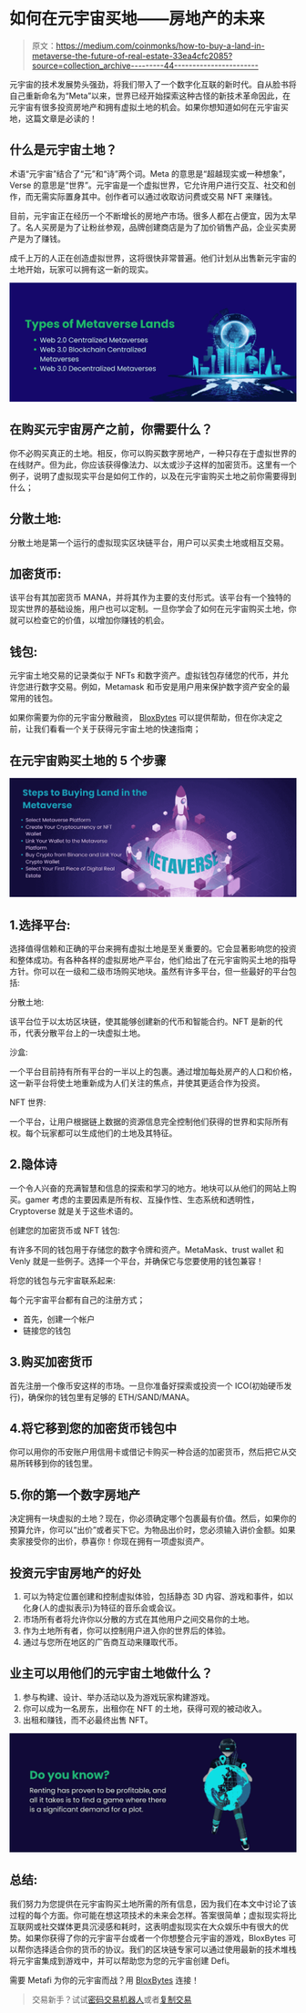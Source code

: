 # 如何在元宇宙买地——房地产的未来

> 原文：<https://medium.com/coinmonks/how-to-buy-a-land-in-metaverse-the-future-of-real-estate-33ea4cfc2085?source=collection_archive---------44----------------------->

元宇宙的技术发展势头强劲，将我们带入了一个数字化互联的新时代。自从脸书将自己重新命名为“Meta”以来，世界已经开始探索这种古怪的新技术革命因此，在元宇宙有很多投资房地产和拥有虚拟土地的机会。如果你想知道如何在元宇宙买地，这篇文章是必读的！

## 什么是元宇宙土地？

术语“元宇宙”结合了“元”和“诗”两个词。Meta 的意思是“超越现实或一种想象”，Verse 的意思是“世界”。元宇宙是一个虚拟世界，它允许用户进行交互、社交和创作，而无需实际置身其中。创作者可以通过收取访问费或交易 NFT 来赚钱。

目前，元宇宙正在经历一个不断增长的房地产市场。很多人都在占便宜，因为太早了。名人买房是为了让粉丝参观，品牌创建商店是为了加价销售产品，企业买卖房产是为了赚钱。

成千上万的人正在创造虚拟世界，这将很快非常普遍。他们计划从出售新元宇宙的土地开始，玩家可以拥有这一新的现实。

![](img/f9f9b38d24d2ff492a69248861e65109.png)

## 在购买元宇宙房产之前，你需要什么？

你不必购买真正的土地。相反，你可以购买数字房地产，一种只存在于虚拟世界的在线财产。但为此，你应该获得像法力、以太或沙子这样的加密货币。这里有一个例子，说明了虚拟现实平台是如何工作的，以及在元宇宙购买土地之前你需要得到什么；

## 分散土地:

分散土地是第一个运行的虚拟现实区块链平台，用户可以买卖土地或相互交易。

## 加密货币:

该平台有其加密货币 MANA，并将其作为主要的支付形式。该平台有一个独特的现实世界的基础设施，用户也可以定制。一旦你学会了如何在元宇宙购买土地，你就可以检查它的价值，以增加你赚钱的机会。

## 钱包:

元宇宙土地交易的记录类似于 NFTs 和数字资产。虚拟钱包存储您的代币，并允许您进行数字交易。例如，Metamask 和币安是用户用来保护数字资产安全的最常用的钱包。

如果你需要为你的元宇宙分散融资， [BloxBytes](https://bloxbytes.com/) 可以提供帮助，但在你决定之前，让我们看看一个关于获得元宇宙土地的快速指南；

## 在元宇宙购买土地的 5 个步骤

![](img/1f7dce5d980ad8442e2c777d23f7d317.png)

## 1.选择平台:

选择值得信赖和正确的平台来拥有虚拟土地是至关重要的。它会显著影响您的投资和整体成功。有各种各样的虚拟房地产平台，他们给出了在元宇宙购买土地的指导方针。你可以在一级和二级市场购买地块。虽然有许多平台，但一些最好的平台包括:

分散土地:

该平台位于以太坊区块链，使其能够创建新的代币和智能合约。NFT 是新的代币，代表分散平台上的一块虚拟土地。

沙盒:

一个平台目前持有所有平台的一半以上的包裹。通过增加每处房产的人口和价格，这一新平台将使土地重新成为人们关注的焦点，并使其更适合作为投资。

NFT 世界:

一个平台，让用户根据链上数据的资源信息完全控制他们获得的世界和实际所有权。每个玩家都可以生成他们的土地及其特征。

## 2.隐体诗

一个令人兴奋的充满智慧和信息的探索和学习的地方。地块可以从他们的网站上购买。gamer 考虑的主要因素是所有权、互操作性、生态系统和透明性，Cryptoverse 就是关于这些术语的。

创建您的加密货币或 NFT 钱包:

有许多不同的钱包用于存储您的数字令牌和资产。MetaMask、trust wallet 和 Venly 就是一些例子。选择一个平台，并确保它与您要使用的钱包兼容！

将您的钱包与元宇宙联系起来:

每个元宇宙平台都有自己的注册方式；

*   首先，创建一个帐户
*   链接您的钱包

## 3.购买加密货币

首先注册一个像币安这样的市场。一旦你准备好探索或投资一个 ICO(初始硬币发行)，确保你的钱包里有足够的 ETH/SAND/MANA。

## 4.将它移到您的加密货币钱包中

你可以用你的币安账户用信用卡或借记卡购买一种合适的加密货币，然后把它从交易所转移到你的钱包里。

## 5.你的第一个数字房地产

决定拥有一块虚拟的土地？现在，你必须确定哪个包裹最有价值。然后，如果你的预算允许，你可以“出价”或者买下它。为物品出价时，您必须输入讲价金额。如果卖家接受你的出价，恭喜你！你现在拥有一项虚拟资产。

## 投资元宇宙房地产的好处

1.  可以为特定位置创建和控制虚拟体验，包括静态 3D 内容、游戏和事件，如以化身(人的虚拟表示)为特征的音乐会或会议。
2.  市场所有者将允许你以分散的方式在其他用户之间交易你的土地。
3.  作为土地所有者，你可以控制用户进入你的世界后的体验。
4.  通过与您所在地区的广告商互动来赚取代币。

## 业主可以用他们的元宇宙土地做什么？

1.  参与构建、设计、举办活动以及为游戏玩家构建游戏。
2.  你可以成为一名房东，出租你在 NFT 的土地，获得可观的被动收入。
3.  出租和赚钱，而不必最终出售 NFT。

![](img/f72001c1932a851382780f3ba671a903.png)

## 总结:

我们努力为您提供在元宇宙购买土地所需的所有信息，因为我们在本文中讨论了该过程的每个方面。你可能在想这项技术的未来会怎样。答案很简单；虚拟现实将比互联网或社交媒体更具沉浸感和耗时，这表明虚拟现实在大众娱乐中有很大的优势。如果你获得了你的元宇宙平台或者一个你想整合元宇宙的游戏，BloxBytes 可以帮你选择适合你的货币的协议。我们的区块链专家可以通过使用最新的技术堆栈将元宇宙集成到游戏中，并可以帮助您为您的元宇宙创建 Defi。

需要 Metafi 为你的元宇宙而战？用 [BloxBytes](https://www.linkedin.com/company/bloxbytes) 连接！

> 交易新手？试试[密码交易机器人](/coinmonks/crypto-trading-bot-c2ffce8acb2a)或者[复制交易](/coinmonks/top-10-crypto-copy-trading-platforms-for-beginners-d0c37c7d698c)